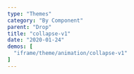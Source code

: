 ```yaml
---
type: "Themes"
category: "By Component"
parent: "Drop"
title: "collapse-v1"
date: "2020-01-24"
demos: [
  "iframe/theme/animation/collapse-v1"
]
---
```

